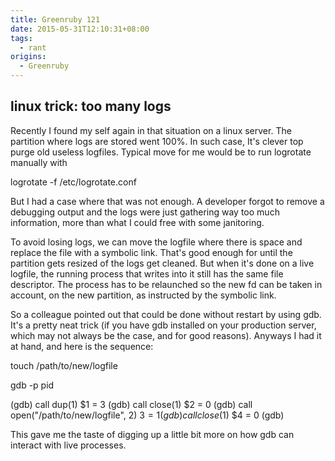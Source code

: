 ```yaml
---
title: Greenruby 121
date: 2015-05-31T12:10:31+08:00
tags:
  - rant
origins:
  - Greenruby
---
```

## linux trick: too many logs

Recently I found my self again in that situation on a linux server. The
partition where logs are stored went 100%. In such case, It's clever top purge
old useless logfiles. Typical move for me would be to run logrotate manually
with

  logrotate -f /etc/logrotate.conf

But I had a case where that was not enough. A developer forgot to remove a
debugging output and the logs were just gathering way too much information,
more than what I could free with some janitoring.

To avoid losing logs, we can move the logfile where there is space and replace
the file with a symbolic link. That's good enough for until the partition gets
resized of the logs get cleaned. But when it's done on a live logfile, the
running process that writes into it still has the same file descriptor. The
process has to be relaunched so the new fd can be taken in account, on the new
partition, as instructed by the symbolic link.

So a colleague pointed out that could be done without restart by using gdb.
It's a pretty neat trick (if you have gdb installed on your production server,
which may not always be the case, and for good reasons). Anyways I had it at
hand, and here is the sequence:

  touch /path/to/new/logfile
  
  gdb -p pid
  
  (gdb) call dup(1)
  $1 = 3
  (gdb) call close(1)
  $2 = 0
  (gdb) call open("/path/to/new/logfile", 2)
  $3 = 1
  (gdb) call close($1)
  $4 = 0
  (gdb)

This gave me the taste of digging up a little bit more on how gdb can interact
with live processes.
